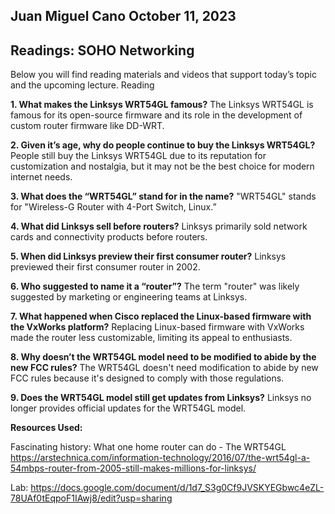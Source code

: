 ## Juan Miguel Cano						October 11, 2023

## **Readings: SOHO Networking**

Below you will find reading materials and videos that support today’s topic and the upcoming lecture.
Reading


**1.	What makes the Linksys WRT54GL famous?**   The Linksys WRT54GL is famous for its open-source firmware and its role in the development of custom router firmware like DD-WRT.

**2.	Given it’s age, why do people continue to buy the Linksys WRT54GL?**   People still buy the Linksys WRT54GL due to its reputation for customization and nostalgia, but it may not be the best choice for modern internet needs.

**3.	What does the “WRT54GL” stand for in the name?**      "WRT54GL" stands for "Wireless-G Router with 4-Port Switch, Linux.”

**4.	What did Linksys sell before routers?**      Linksys primarily sold network cards and connectivity products before routers.

**5.	When did Linksys preview their first consumer router?**      Linksys previewed their first consumer router in 2002.

**6.	Who suggested to name it a “router”?**      The term "router" was likely suggested by marketing or engineering teams at Linksys.

**7.	What happened when Cisco replaced the Linux-based firmware with the VxWorks platform?**      Replacing Linux-based firmware with VxWorks made the router less customizable, limiting its appeal to enthusiasts.

**8.	Why doesn’t the WRT54GL model need to be modified to abide by the new FCC rules?**      The WRT54GL doesn't need modification to abide by new FCC rules because it's designed to comply with those regulations.

**9.	Does the WRT54GL model still get updates from Linksys?**      Linksys no longer provides official updates for the WRT54GL model.

**Resources Used:**

Fascinating history: What one home router can do - The WRT54GL
 https://arstechnica.com/information-technology/2016/07/the-wrt54gl-a-54mbps-router-from-2005-still-makes-millions-for-linksys/

Lab: https://docs.google.com/document/d/1d7_S3g0Cf9JVSKYEGbwc4eZL-78UAf0tEqpoF1IAwj8/edit?usp=sharing




